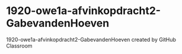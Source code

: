 # 1920-owe1a-afvinkopdracht2-GabevandenHoeven
1920-owe1a-afvinkopdracht2-GabevandenHoeven created by GitHub Classroom
